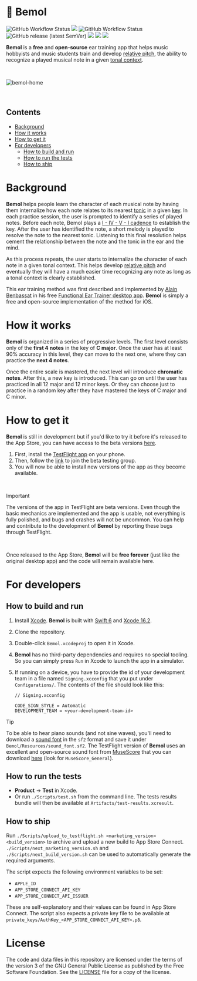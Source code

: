 # 🎵 Bemol
![GitHub Workflow Status](https://github.com/ftchirou/Bemol/actions/workflows/run-tests.yml/badge.svg) <img src="https://img.shields.io/badge/coverage-84%25-green"> ![GitHub Workflow Status](https://github.com/ftchirou/Bemol/actions/workflows/upload-to-testflight.yml/badge.svg) ![GitHub release (latest SemVer)](https://img.shields.io/github/v/tag/ftchirou/Bemol)  <img src="https://img.shields.io/badge/beta-yellow"> <img src="https://img.shields.io/badge/iOS%2018.2%2B-red"> <img src="https://img.shields.io/badge/Swift%20%3E%3D%206-orange">

**Bemol** is a **free** and **open-source** ear training app that helps music hobbyists and music students train and develop [relative pitch](https://en.wikipedia.org/wiki/Relative_pitch), the ability to recognize a played musical note in a given [tonal context](https://en.wikipedia.org/wiki/Tonic_(music)).

<br />

![bemol-home](https://github.com/user-attachments/assets/6e89b255-3dab-4d7e-9b5a-9c9276450c68)

<br />

## Contents
- [Background](#background)
- [How it works](#how-it-works)
- [How to get it](#how-to-get-it)
- [For developers](#for-developers)
  - [How to build and run](#how-to-build-and-run)
  - [How to run the tests](#how-to-run-the-tests)
  - [How to ship](#how-to-ship)

# Background

**Bemol** helps people learn the character of each musical note by having them internalize how each note relates to its nearest [tonic](https://en.wikipedia.org/wiki/Tonic_(music)) in a given [key](https://en.wikipedia.org/wiki/Key_(music)). In each practice session, the user is prompted to identify a series of played notes. Before each note, Bemol plays a [I - IV - V - I cadence](https://en.wikipedia.org/wiki/Cadence) to establish the key. After the user has identified the note, a short melody is played to resolve the note to the nearest tonic. Listening to this final resolution helps cement the relationship between the note and the tonic in the ear and the mind.

As this process repeats, the user starts to internalize the character of each note in a given tonal context. This helps develop [relative pitch](https://en.wikipedia.org/wiki/Relative_pitch) and eventually they will have a much easier time recognizing any note as long as a tonal context is clearly established.

This ear training method was first described and implemented by [Alain Benbassat](https://www.miles.be) in his free [Functional Ear Trainer desktop app](https://www.miles.be/software/functional-ear-trainer-v2/). **Bemol** is simply a free and open-source implementation of the method for iOS.

# How it works

**Bemol** is organized in a series of progressive levels. The first level consists only of the **first 4 notes** in the key of **C major**. Once the user has at least 90% accuracy in this level, they can move to the next one, where they can practice the **next 4 notes**.

Once the entire scale is mastered, the next level will introduce **chromatic notes**. After this, a new key is introduced. This can go on until the user has practiced in all 12 major and 12 minor keys. Or they can choose just to practice in a random key after they have mastered the keys of C major and C minor.

# How to get it

**Bemol** is still in development but if you'd like to try it before it's released to the App Store, you can have access to the beta versions [here](https://testflight.apple.com/join/8vhsQVQQ).

1. First, install the [TestFlight app](https://testflight.apple.com) on your phone.
2. Then, follow the [link](https://testflight.apple.com/join/8vhsQVQQ) to join the beta testing group.
3. You will now be able to install new versions of the app as they become available.

<br/>

> [!IMPORTANT]
> The versions of the app in TestFlight are beta versions. Even though the basic mechanics are implemented and the app is usable, not everything is fully polished, and bugs and crashes will not be uncommon. You can help and contribute to the development of **Bemol** by reporting these bugs through TestFlight.

<br/>

Once released to the App Store, **Bemol** will be **free forever** (just like the original desktop app) and the code will remain available here.

# For developers

## How to build and run

1. Install [Xcode](https://developer.apple.com/xcode/). **Bemol** is built with [Swift 6](https://www.swift.org) and [Xcode 16.2](https://developer.apple.com/documentation/xcode-release-notes/xcode-16_2-release-notes).
2. Clone the repository.
3. Double-click `Bemol.xcodeproj` to open it in Xcode.
4. **Bemol** has no third-party dependencies and requires no special tooling. So you can simply press `Run` in Xcode to launch the app in a simulator.
5. If running on a device, you have to provide the id of your development team in a file named `Signing.xcconfig` that you put under `Configurations/`. The contents of the file should look like this:
   
   ```
   // Signing.xcconfig

   CODE_SIGN_STYLE = Automatic
   DEVELOPMENT_TEAM = <your-development-team-id>
   ```

> [!TIP]
> To be able to hear piano sounds (and not sine waves), you'll need to download a [sound font](https://en.wikipedia.org/wiki/SoundFont) in the `sf2` format and save it under `Bemol/Resources/sound_font.sf2`. The TestFlight version of **Bemol** uses an excellent and open-source sound font from [MuseScore](https://musescore.org/en) that you can download [here](https://musescore.org/en/handbook/3/soundfonts-and-sfz-files#list) (look for `MuseScore_General`).


## How to run the tests

- **Product** -> **Test** in Xcode.
- Or run `./Scripts/test.sh` from the command line. The tests results bundle will then be available at `Artifacts/test-results.xcresult`.

## How to ship

Run `./Scripts/upload_to_testflight.sh <marketing_version> <build_version>` to archive and upload a new build to App Store Connect. `./Scripts/next_marketing_version.sh` and `./Scripts/next_build_version.sh` can be used to automatically generate the required arguments.

The script expects the following environment variables to be set:

- `APPLE_ID`
- `APP_STORE_CONNECT_API_KEY`
- `APP_STORE_CONNECT_API_ISSUER`

These are self-explanatory and their values can be found in App Store Connect. The script also expects a private key file to be available at `private_keys/AuthKey_<APP_STORE_CONNECT_API_KEY>.p8`.

# License

The code and data files in this repository are licensed under the terms of the version 3 of the GNU General Public License as published by the Free Software Foundation. See the [LICENSE](./LICENSE) file for a copy of the license.
